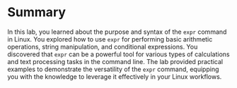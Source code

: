 # Summary

In this lab, you learned about the purpose and syntax of the `expr` command in Linux. You explored how to use `expr` for performing basic arithmetic operations, string manipulation, and conditional expressions. You discovered that `expr` can be a powerful tool for various types of calculations and text processing tasks in the command line. The lab provided practical examples to demonstrate the versatility of the `expr` command, equipping you with the knowledge to leverage it effectively in your Linux workflows.
